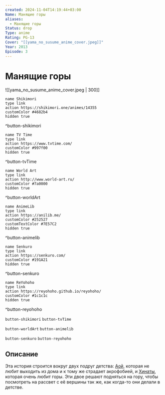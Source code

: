 ```yaml
---
created: 2024-11-04T14:19:44+03:00
Name: Манящие горы
aliases:
  - Манящие горы
Status: drop
Type: anime
Rating: PG-13
Cover: "[[yama_no_susume_anime_cover.jpeg]]"
Year: 2013
Episode: 3
---
```


# Манящие горы

![[yama_no_susume_anime_cover.jpeg | 300]]

```button
name Shikimori
type link
action https://shikimori.one/animes/14355
customColor #4682b4
hidden true
```
^button-shikimori

```button
name TV Time
type link
action https://www.tvtime.com/
customColor #997f00
hidden true
```
^button-tvTime

```button
name World Art
type link
action http://www.world-art.ru/
customColor #7a0000
hidden true
```
^button-worldArt

```button
name AnimeLib
type link
action https://anilib.me/
customColor #252527
customTextColor #7E57C2
hidden true
```
^button-animelib

```button
name Senkuro
type link
action https://senkuro.com/
customColor #191A21
hidden true
```
^button-senkuro

```button
name ReYohoho
type link
action https://reyohoho.github.io/reyohoho/
customColor #1c1c1c
hidden true
```
^button-reyohoho

`button-shikimori` `button-tvTime`

`button-worldArt` `button-animelib`

`button-senkuro` `button-reyohoho`

## Описание

Эта история строится вокруг двух подруг детства: [Аой](https://shikimori.one/characters/69499-aoi-yukimura), которая не любит выходить из дома и к тому же страдает акрофобией, и [Хинаты](https://shikimori.one/characters/69503-hinata-kuraue), которая очень любит горы. Эти двое решают подняться на гору, чтобы посмотреть на рассвет с её вершины так же, как когда-то они делали в детстве.
